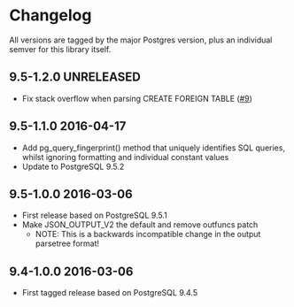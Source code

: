 # Changelog

All versions are tagged by the major Postgres version, plus an individual semver for this library itself.

## 9.5-1.2.0    UNRELEASED

* Fix stack overflow when parsing CREATE FOREIGN TABLE ([#9](https://github.com/lfittl/libpg_query/issues/9))


## 9.5-1.1.0    2016-04-17

* Add pg_query_fingerprint() method that uniquely identifies SQL queries,
  whilst ignoring formatting and individual constant values
* Update to PostgreSQL 9.5.2


## 9.5-1.0.0    2016-03-06

* First release based on PostgreSQL 9.5.1
* Make JSON_OUTPUT_V2 the default and remove outfuncs patch
  * NOTE: This is a backwards incompatible change in the output parsetree format!


## 9.4-1.0.0    2016-03-06

* First tagged release based on PostgreSQL 9.4.5
